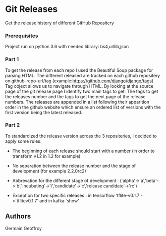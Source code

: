 # Git Releases

Get the release history of different GitHub Repositery


### Prerequisites

  Project run on python 3.6 with needed library: bs4,urllib,json
  

### Part 1
  To get the release from each repo I used the Beautiful Soup package for parsing HTML.
  The different released are tracked on each github repositery on github-repo-url/tag (example:https://github.com/django/django/tags)
  Tag object allows us to navigate through HTML.
  By looking at the source page of the git release page I identify two main tags to get:
  The tags to get the releases number and the tags to get the next page of the release numbers.
  The releases are appended in a list following their apparition order in the github website which ensure  an ordered list of versions with   the first version being the latest released. 
  
### Part 2
  To standardized the release version across the 3 repositeries, I decided to apply some rules:
*  The beginning of each release should start with a number (in order to transform  v1.2 in 1.2 for example)

* No separation between the release number and the stage of development (for example 2.2.0rc2)

*  Abbrevation for the different stage of development : ('alpha'->'a','beta'->'b','incubating'->'i','candidate'->'c','release    candidate'->'rc')

*  Exception for two specific releases : in tensorflow 'tflite-v0.1.7'->'tflitev0.1.7' and in kafka 'show'
## Authors

Germain Geoffroy
